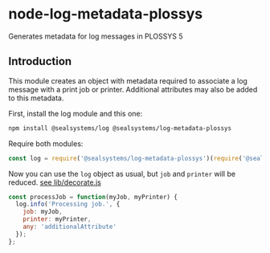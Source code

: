 # node-log-metadata-plossys

Generates metadata for log messages in PLOSSYS 5

## Introduction

This module creates an object with metadata required to associate a log message with a print job or printer. Additional attributes may also be added to this metadata.

First, install the log module and this one:

```sh
npm install @sealsystems/log @sealsystems/log-metadata-plossys
```

Require both modules:

```javascript
const log = require('@sealsystems/log-metadata-plossys')(require('@sealsystems/log').getLogger());
```

Now you can use the `log` object as usual, but `job` and `printer` will be reduced. [see lib/decorate.js](lib/decorate.js)

```javascript
const processJob = function(myJob, myPrinter) {
  log.info('Processing job.', {
    job: myJob,
    printer: myPrinter,
    any: 'additionalAttribute'
  });
};
```
